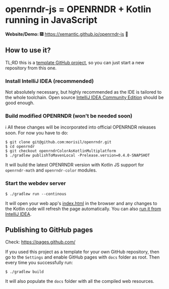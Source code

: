 # openrndr-js = OPENRNDR + Kotlin running in JavaScript

**Website/Demo:** :fireworks: https://xemantic.github.io/openrndr-js :sparkler:


## How to use it?

TL;RD this is a
[template GitHub project](https://docs.github.com/en/github/creating-cloning-and-archiving-repositories/creating-a-repository-from-a-template),
so you can just start a new repository from this one.


### Install IntelliJ IDEA (recommended)

Not absolutely necessary, but highly recommended as the IDE is tailored to the whole toolchain.
Open source [IntelliJ IDEA Community Edition](https://www.jetbrains.com/idea/download/) should
be good enough.


### Build modified OPENRNDR (won't be needed soon)

:information_source: All these changes will be incorporated into official OPENRNDR releases soon.
For now you have to do:

```shell
$ git clone git@github.com:morisil/openrndr.git
$ cd openrndr
$ git checkout openrndrColorAsKotlinMultiplatform
$ ./gradlew publishToMavenLocal -Prelease.version=0.4.0-SNAPSHOT
```

It will build the latest OPENRNDR version with Kotlin JS support for
`openrndr-math` and `openrndr-color` modules.


### Start the webdev server

```shell
$ ./gradlew run --continous
```

It will open your web app's [index.html](src/main/resources/index.html) in the browser and
any changes to the Kotlin code will refresh the page automatically. You can also
[run it from IntelliJ IDEA](https://kotlinlang.org/docs/dev-server-continuous-compilation.html).


## Publishing to GitHub pages

Check: https://pages.github.com/

If you used this project as a template for your own GitHub repository, then go to the `Settings`
and enable GitHub pages with `docs` folder as root. Then every time you successfully run:

```shell
$ ./gradlew build
```

It will also populate the `docs` folder with all the compiled web resources.
